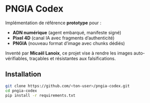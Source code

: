# PNGIA Codex

Implémentation de référence **prototype** pour :
- **ADN numérique** (agent embarqué, manifeste signé)
- **Pixel 4D** (canal IA avec fragments d’authenticité)
- **PNGIA** (nouveau format d’image avec chunks dédiés)

Inventé par **Micaël Lanoix**, ce projet vise à rendre les images auto-vérifiables, traçables et résistantes aux falsifications.

## Installation
```bash
git clone https://github.com/<ton-user>/pngia-codex.git
cd pngia-codex
pip install -r requirements.txt
